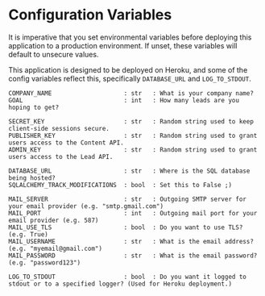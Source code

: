 # Configuration Variables

It is imperative that you set environmental variables before deploying this application to a production environment. If unset, these variables will default to unsecure values.

This application is designed to be deployed on Heroku, and some of the config variables reflect this, specifically `DATABASE_URL` and `LOG_TO_STDOUT`.

```
COMPANY_NAME                    : str   : What is your company name? 
GOAL                            : int   : How many leads are you hoping to get?

SECRET_KEY                      : str   : Random string used to keep client-side sessions secure.
PUBLISHER_KEY                   : str   : Random string used to grant users access to the Content API.
ADMIN_KEY                       : str   : Random string used to grant users access to the Lead API.

DATABASE_URL                    : str   : Where is the SQL database being hosted?
SQLALCHEMY_TRACK_MODIFICATIONS  : bool  : Set this to False ;)

MAIL_SERVER                     : str   : Outgoing SMTP server for your email provider (e.g. "smtp.gmail.com")
MAIL_PORT                       : int   : Outgoing mail port for your email provider (e.g. 587)
MAIL_USE_TLS                    : bool  : Do you want to use TLS? (e.g. True)
MAIL_USERNAME                   : str   : What is the email address? (e.g. "myemail@gmail.com")
MAIL_PASSWORD                   : str   : What is the email password? (e.g. "password123")

LOG_TO_STDOUT                   : bool  : Do you want it logged to stdout or to a specified logger? (Used for Heroku deployment.)
```